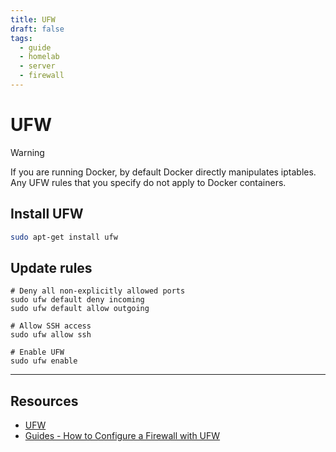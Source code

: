 ```yaml
---
title: UFW
draft: false
tags:
  - guide
  - homelab
  - server
  - firewall
---
```

# UFW

> [!warning]
> If you are running Docker, by default Docker directly manipulates iptables. Any UFW rules that you specify do not apply to Docker containers.


## Install UFW

```bash
sudo apt-get install ufw
```


## Update rules

```shell
# Deny all non-explicitly allowed ports
sudo ufw default deny incoming
sudo ufw default allow outgoing

# Allow SSH access
sudo ufw allow ssh

# Enable UFW
sudo ufw enable
```


---
## Resources
- [UFW](https://wiki.ubuntu.com/UncomplicatedFirewall)
- [Guides - How to Configure a Firewall with UFW](https://www.linode.com/docs/guides/configure-firewall-with-ufw/)